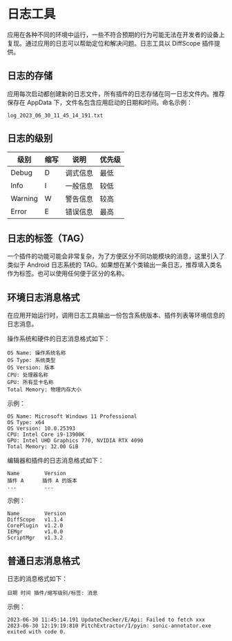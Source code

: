 # 日志工具

应用在各种不同的环境中运行，一些不符合预期的行为可能无法在开发者的设备上复现。通过应用的日志可以帮助定位和解决问题。日志工具以 DiffScope 插件提供。

## 日志的存储

应用每次启动都创建新的日志文件，所有插件的日志存储在同一日志文件内。推荐保存在 AppData 下，文件名包含应用启动的日期和时间。命名示例：
```
log_2023_06_30_11_45_14_191.txt
```

## 日志的级别

| 级别 | 缩写 | 说明 | 优先级 |
| --- | --- | ---| --- |
| Debug | D | 调式信息 | 最低 |
| Info | I | 一般信息 | 较低 |
| Warning | W | 警告信息 | 较高 |
| Error | E | 错误信息 | 最高 |

## 日志的标签（TAG）
一个插件的功能可能会非常复杂，为了方便区分不同功能模块的消息，这里引入了类似于 Android 日志系统的 TAG。如果想在某个类输出一条日志，推荐填入类名作为标签。也可以使用任何便于区分的名称。


## 环境日志消息格式

在应用开始运行时，调用日志工具输出一份包含系统版本、插件列表等环境信息的日志消息。

操作系统和硬件的日志消息格式如下：
```
OS Name: 操作系统名称
OS Type: 系统类型
OS Version: 版本
CPU: 处理器名称
GPU: 所有显卡名称
Total Memory: 物理内存大小
```

示例：
```
OS Name: Microsoft Windows 11 Professional 
OS Type: x64
OS Version: 10.0.25393
CPU: Intel Core i9-13900K
GPU: Intel UHD Graphics 770, NVIDIA RTX 4090
Total Memory: 32.00 GiB
```

编辑器和插件的日志消息格式如下：
```
Name        Version
插件 A      插件 A 的版本
...         ...
```

示例：
```
Name        Version
DiffScope   v1.1.4
CorePlugin  v1.2.0
IEMgr       v1.0.0
ScriptMgr   v1.3.2
```

## 普通日志消息格式

日志的消息格式如下：

```
日期 时间 插件/缩写级别/标签: 消息
```

示例：
```
2023-06-30 11:45:14.191 UpdateChecker/E/Api: Failed to fetch xxx
2023-06-30 12:19:19:810 PitchExtractor/I/pyin: sonic-annotator.exe exited with code 0.
```
